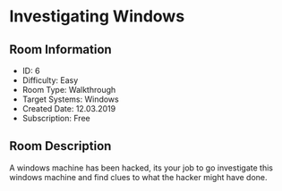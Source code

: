 ﻿# Investigating Windows

## Room Information
- ID: 6
- Difficulty: Easy
- Room Type: Walkthrough
- Target Systems: Windows
- Created Date: 12.03.2019
- Subscription: Free

## Room Description
A windows machine has been hacked, its your job to go investigate this windows machine and find clues to what the hacker might have done.
